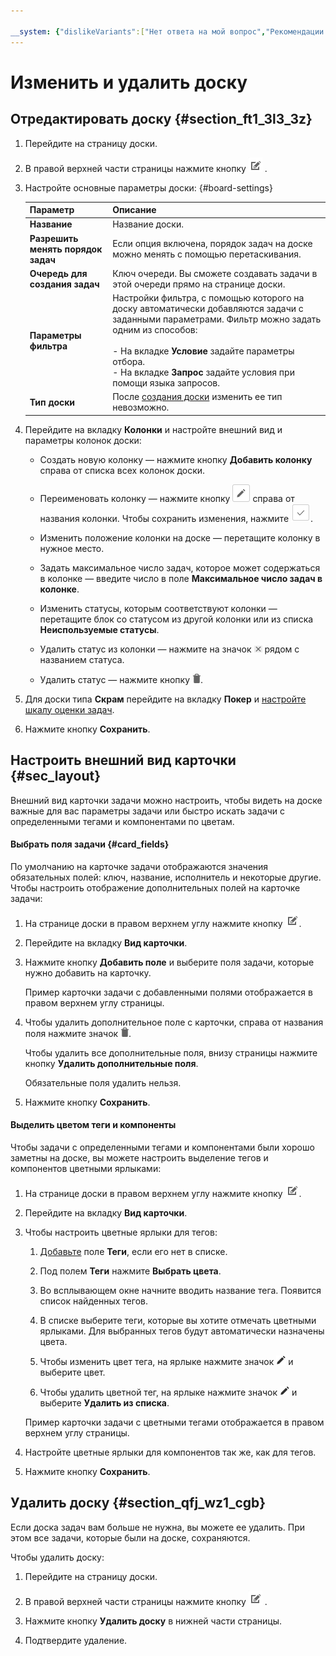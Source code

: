 ```yaml
---

__system: {"dislikeVariants":["Нет ответа на мой вопрос","Рекомендации не помогли","Содержание не соответствует заголовку","Другое"]}
---
```

# Изменить и удалить доску

## Отредактировать доску {#section_ft1_3l3_3z}

1. Перейдите на страницу доски.

1. В правой верхней части страницы нажмите кнопку ![](../../_assets/tracker/edit-agile.png) .

1. Настройте основные параметры доски: {#board-settings}

    Параметр | Описание
    -------- | --------
    **Название** | Название доски.
    **Разрешить менять порядок задач** | Если опция включена, порядок задач на доске можно менять с помощью перетаскивания.
    **Очередь для создания задач** | Ключ очереди. Вы сможете создавать задачи в этой очереди прямо на странице доски.
    **Параметры фильтра** | Настройки фильтра, с помощью которого на доску автоматически добавляются задачи с заданными параметрами. Фильтр можно задать одним из способов:<br/><br/>- На вкладке **Условие** задайте параметры отбора.<br/>- На вкладке **Запрос** задайте условия при помощи языка запросов.
    **Тип доски** | После [создания доски](create-agile-board.md) изменить ее тип невозможно.

1. Перейдите на вкладку **Колонки** и настройте внешний вид и параметры колонок доски:

    - Создать новую колонку — нажмите кнопку **Добавить колонку** справа от списка всех колонок доски.

    - Переименовать колонку — нажмите кнопку ![](../../_assets/tracker/button-edit.png) справа от названия колонки. Чтобы сохранить изменения, нажмите ![](../../_assets/tracker/approve-checkmark.png).

    - Изменить положение колонки на доске — перетащите колонку в нужное место.

    - Задать максимальное число задач, которое может содержаться в колонке — введите число в поле **Максимальное число задач в колонке**.

    - Изменить статусы, которым соответствуют колонки — перетащите блок со статусом из другой колонки или из списка **Неиспользуемые статусы**.

    - Удалить статус из колонки — нажмите на значок ![](../../_assets/tracker/delete-agile-status.png) рядом с названием статуса.

    - Удалить статус — нажмите кнопку ![](../../_assets/tracker/delete-agile-column.png).

1. Для доски типа **Скрам** перейдите на вкладку **Покер** и [настройте шкалу оценки задач](planning-poker.md#section_scale).

1. Нажмите кнопку **Сохранить**.


## Настроить внешний вид карточки {#sec_layout}

Внешний вид карточки задачи можно настроить, чтобы видеть на доске важные для вас параметры задачи или быстро искать задачи с определенными тегами и компонентами по цветам.

#### Выбрать поля задачи {#card_fields}

По умолчанию на карточке задачи отображаются значения обязательных полей: ключ, название, исполнитель и некоторые другие. Чтобы настроить отображение дополнительных полей на карточке задачи:

1. На странице доски в правом верхнем углу нажмите кнопку ![](../../_assets/tracker/edit-agile.png).

1. Перейдите на вкладку **Вид карточки**.

1. Нажмите кнопку **Добавить поле** и выберите поля задачи, которые нужно добавить на карточку.

    Пример карточки задачи с добавленными полями отображается в правом верхнем углу страницы.

1. Чтобы удалить дополнительное поле с карточки, справа от названия поля нажмите значок ![](../../_assets/tracker/delete-agile-column.png).

    Чтобы удалить все дополнительные поля, внизу страницы нажмите кнопку **Удалить дополнительные поля**.

    Обязательные поля удалить нельзя.

1. Нажмите кнопку **Сохранить**.

#### Выделить цветом теги и компоненты

Чтобы задачи с определенными тегами и компонентами были хорошо заметны на доске, вы можете настроить выделение тегов и компонентов цветными ярлыками:

1. На странице доски в правом верхнем углу нажмите кнопку ![](../../_assets/tracker/edit-agile.png).

1. Перейдите на вкладку **Вид карточки**.

1. Чтобы настроить цветные ярлыки для тегов: 

    1. [Добавьте](#card_fields) поле **Теги**, если его нет в списке.

    1. Под полем **Теги** нажмите **Выбрать цвета**.

    1. Во всплывающем окне начните вводить название тега. Появится список найденных тегов.

    1. В списке выберите теги, которые вы хотите отмечать цветными ярлыками. Для выбранных тегов будут автоматически назначены цвета.

    1. Чтобы изменить цвет тега, на ярлыке нажмите значок ![](../../_assets/tracker/edit-tag.png) и выберите цвет. 

    1. Чтобы удалить цветной тег, на ярлыке нажмите значок ![](../../_assets/tracker/edit-tag.png) и выберите **Удалить из списка**.

    Пример карточки задачи с цветными тегами отображается в правом верхнем углу страницы.

1. Настройте цветные ярлыки для компонентов так же, как для тегов.

1. Нажмите кнопку **Сохранить**.

## Удалить доску {#section_qfj_wz1_cgb}

Если доска задач вам больше не нужна, вы можете ее удалить. При этом все задачи, которые были на доске, сохраняются.

Чтобы удалить доску:

1. Перейдите на страницу доски.

1. В правой верхней части страницы нажмите кнопку ![](../../_assets/tracker/edit-agile.png) .

1. Нажмите кнопку **Удалить доску** в нижней части страницы.

1. Подтвердите удаление.




